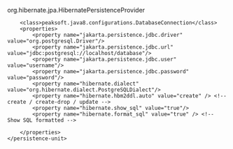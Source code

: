 


<persistence xmlns="http://xmlns.jcp.org/xml/ns/persistence"
             xmlns:xsi="http://www.w3.org/2001/XMLSchema-instance"
             xsi:schemaLocation="http://xmlns.jcp.org/xml/ns/persistence
             http://xmlns.jcp.org/xml/ns/persistence/persistence_2_1.xsd"
             version="2.1">

 <?xml version="1.0" encoding="UTF-8"?>
<persistence version="2.1" xmlns="http://xmlns.jcp.org/xml/ns/persistence" xmlns:xsi="http://www.w3.org/2001/XMLSchema-instance" xsi:schemaLocation="http://xmlns.jcp.org/xml/ns/persistence http://xmlns.jcp.org/xml/ns/persistence/persistence_2_1.xsd">
    <persistence-unit name="myPU" transaction-type="RESOURCE_LOCAL">
        <provider>org.hibernate.jpa.HibernatePersistenceProvider</provider>

        <class>peaksoft.java8.configurations.DatabaseConnection</class>
        <properties>
            <property name="jakarta.persistence.jdbc.driver" value="org.postgresql.Driver"/>
            <property name="jakarta.persistence.jdbc.url" value="jdbc:postgresql://localhost/database"/>
            <property name="jakarta.persistence.jdbc.user" value="username"/>
            <property name="jakarta.persistence.jdbc.password" value="password"/>
            <property name="hibernate.dialect" value="org.hibernate.dialect.PostgreSQLDialect"/>
            <property name="hibernate.hbm2ddl.auto" value="create" /> <!-- create / create-drop / update -->
            <property name="hibernate.show_sql" value="true"/>
            <property name="hibernate.format_sql" value="true" /> <!-- Show SQL formatted -->

        </properties>
    </persistence-unit>
</persistence>
